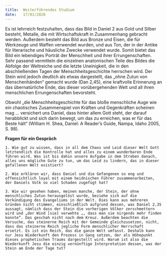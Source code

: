 ```yaml
---
title:  Weiterführendes Studium
date:   17/01/2020
---
```


Es ist lehrreich festzuhalten, dass das Bild in Daniel 2 aus Gold und Silber besteht, Metalle, die mit Wirtschaftskraft in Zusammenhang gebracht werden. Außerdem besteht das Bild aus Bronze und Eisen, die für Werkzeuge und Waffen verwendet wurden, und aus Ton, der in der Antike für literarische und häusliche Zwecke verwendet wurde. Somit bietet das Bild ein lebendiges Porträt der Menschheit und ihrer Errungenschaften. Sehr passend vermitteln die einzelnen anatomischen Teile des Bildes die Abfolge der Weltreiche und die letzte Uneinigkeit, die in den abschließenden Tagen der Menschheitsgeschichte herrschen wird. Der Stein wird jedoch deutlich als etwas dargestellt, das „ohne Zutun von Menschenhänden“ gemacht wurde (Dan 2,45), eine kraftvolle Erinnerung an das übernatürliche Ende, das dieser vorübergehenden Welt und all ihren menschlichen Errungenschaften bevorsteht.

Obwohl „die Menschheitsgeschichte für das bloße menschliche Auge wie ein chaotisches Zusammenspiel von Kräften und Gegenkräften scheinen mag … versichert uns Daniel, dass hinter allem Gott steht, der darauf herabblickt und sich darin bewegt, um das zu erreichen, was er für das Beste hält“ (William H. Shea, Daniel: A Reader’s Guide, Nampa, Idaho 2005, S. 98).

**Fragen für ein Gespräch**

`1. Wie gut zu wissen, dass in all dem Chaos und Leid dieser Welt Gott letztendlich die Kontrolle hat und alles zu einem wunderbaren Ende führen wird. Was ist bis dahin unsere Aufgabe in dem Streben danach, alles uns mögliche Gute zu tun, um das Leid zu lindern, das in dieser gefallenen Welt existiert?`

`2. Wie erklären wir, dass Daniel und die Gefangenen so eng und offensichtlich loyal mit einem heidnischen Führer zusammenarbeiten, der Daniels Volk so viel Schaden zugefügt hat?`

`3. Wie wir gesehen haben, meinen manche, der Stein, der ohne menschliches Zutun herausgelöst wurde, beziehe sich auf die Verkündigung des Evangeliums in der Welt. Dies kann aus mehreren Gründen nicht stimmen, einschließlich aufgrund dessen, was Daniel 2,35 aussagt, nämlich dass der Stein die vorherigen Völker zerschmettern wird und „der Wind [sie] verwehte …, dass man sie nirgends mehr finden konnte“. Das geschah nicht nach dem Kreuz. Außerdem beachten die Versuche, das steinerne Reich mit der Gemeinde gleichzusetzen, nicht, dass das steinerne Reich jegliche Form menschlicher Herrschaft ersetzt. Es ist ein Reich, das die ganze Welt umfasst. Deshalb kann nur Jesu Wiederkunft den Prozess in Gang setzen, der als Höhepunkt dieses prophetischen Traums dargestellt wird. Warum ist also die Wiederkunft Jesu die einzig vernünftige Interpretation dessen, was der Stein am Ende der Tage tut?`